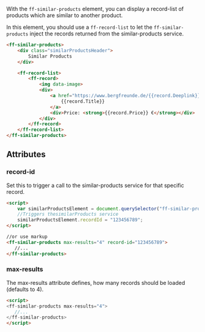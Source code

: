 With the `ff-similar-products` element, you can display a record-list of products which are similar to another product.
 
In this element, you should use a `ff-record-list` to let the `ff-similar-products` inject the records returned from the similar-products service.

```html
<ff-similar-products>
    <div class="similarProductsHeader">
        Similar Products
    </div>

    <ff-record-list>
        <ff-record>
            <img data-image>
            <div>
                <a href="https://www.bergfreunde.de/{{record.Deeplink}}" data-action="redirect">
                    {{record.Title}}
                </a>
                <div>Price: <strong>{{record.Price}} €</strong></div>
            </div>
        </ff-record>
    </ff-record-list>
</ff-similar-products>
```

## Attributes
### record-id
Set this to trigger a call to the similar-products service for that specific record.
```html
<script>
    var similarProductsElement = document.querySelector("ff-similar-products");
    //Triggers thesimilarProducts service
    similarProductsElement.recordId = "123456789";
</script>

//or use markup
<ff-similar-products max-results="4" record-id="123456789">
   //...
</ff-similar-products>
```

### max-results
The max-results attribute defines, how many records should be loaded (defaults to 4).
```html
<script>
<ff-similar-products max-results="4">
   //...
</ff-similar-products>
</script>
```
